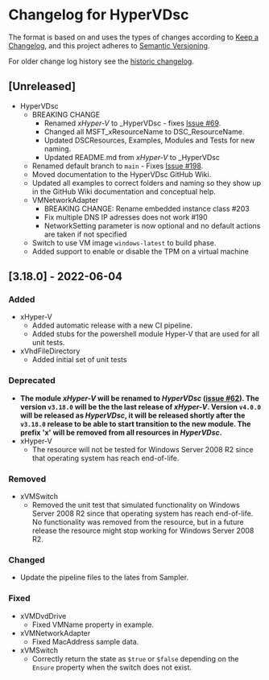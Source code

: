 # Changelog for HyperVDsc

The format is based on and uses the types of changes according to [Keep a Changelog](https://keepachangelog.com/en/1.0.0/),
and this project adheres to [Semantic Versioning](https://semver.org/spec/v2.0.0.html).

For older change log history see the [historic changelog](HISTORIC_CHANGELOG.md).

## [Unreleased]

- HyperVDsc
  - BREAKING CHANGE
    - Renamed _xHyper-V_ to _HyperVDsc - fixes [Issue #69](https://github.com/dsccommunity/HyperVDsc/issues/213).
    - Changed all MSFT_xResourceName to DSC_ResourceName.
    - Updated DSCResources, Examples, Modules and Tests for new naming.
    - Updated README.md from _xHyper-V_ to _HyperVDsc
  - Renamed default branch to `main` - Fixes [Issue #198](https://github.com/dsccommunity/HyperVDsc/issues/198).
  - Moved documentation to the HyperVDsc GitHub Wiki.
  - Updated all examples to correct folders and naming so they show up
    in the GitHub Wiki documentation and conceptual help.
  - VMNetworkAdapter
    - BREAKING CHANGE: Rename embedded instance class #203
    - Fix multiple DNS IP adresses does not work #190
    - NetworkSetting parameter is now optional and no default actions are taken if not specified
  - Switch to use VM image `windows-latest` to build phase.
  - Added support to enable or disable the TPM on a virtual machine

## [3.18.0] - 2022-06-04

### Added

- xHyper-V
  - Added automatic release with a new CI pipeline.
  - Added stubs for the powershell module Hyper-V that are used for
    all unit tests.
- xVhdFileDirectory
  - Added initial set of unit tests

### Deprecated

- **The module _xHyper-V_ will be renamed to _HyperVDsc_
  ([issue #62](https://github.com/dsccommunity/HyperVDsc/issues/62)).
  The version `v3.18.0` will be the the last release of _xHyper-V_.
  Version `v4.0.0` will be released as _HyperVDsc_, it will be
  released shortly after the `v3.18.0` release to be able to start transition
  to the new module. The prefix 'x' will be removed from all resources in
  _HyperVDsc_.**
- xHyper-V
  - The resource will not be tested for Windows Server 2008 R2 since
    that operating system has reach end-of-life.

### Removed

- xVMSwitch
  - Removed the unit test that simulated functionality on Windows Server 2008 R2
    since that operating system has reach end-of-life. No functionality was
    removed from the resource, but in a future release the resource might stop
    working for Windows Server 2008 R2.

### Changed

- Update the pipeline files to the lates from Sampler.

### Fixed

- xVMDvdDrive
  - Fixed VMName property in example.
- xVMNetworkAdapter
  - Fixed MacAddress sample data.
- xVMSwitch
  - Correctly return the state as `$true` or `$false` depending on the
    `Ensure` property when the switch does not exist.
